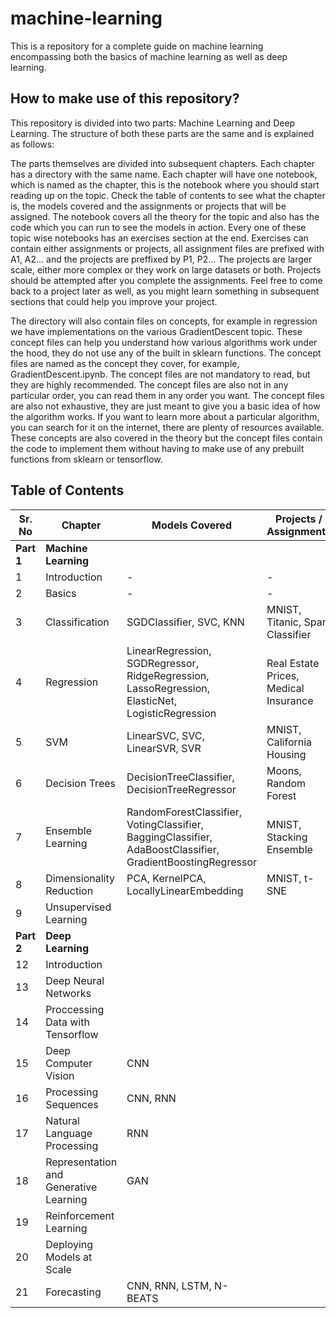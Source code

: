 # machine-learning

This is a repository for a complete guide on machine learning encompassing both the basics of machine learning as well as deep learning.

## How to make use of this repository?

This repository is divided into two parts: Machine Learning and Deep Learning. The structure of both these parts are the same and is explained as follows: 

The parts themselves are divided into subsequent chapters. Each chapter has a directory with the same name. Each chapter will have one notebook, which is named as the chapter, this is the notebook where you should start reading up on the topic. Check the table of contents to see what the chapter is, the models covered and the assignments or projects that will be assigned. The notebook covers all the theory for the topic and also has the code which you can run to see the models in action. Every one of these topic wise notebooks has an exercises section at the end. Exercises can contain either assignments or projects, all assignment files are prefixed with A1, A2... and the projects are preffixed by P1, P2... The projects are larger scale, either more complex or they work on large datasets or both. Projects should be attempted after you complete the assignments. Feel free to come back to a project later as well, as you might learn something in subsequent sections that could help you improve your project. 

The directory will also contain files on concepts, for example in regression we have implementations on the various GradientDescent topic. These concept files can help you understand how various algorithms work under the hood, they do not use any of the built in sklearn functions. The concept files are named as the concept they cover, for example, GradientDescent.ipynb. The concept files are not mandatory to read, but they are highly recommended. The concept files are also not in any particular order, you can read them in any order you want. The concept files are also not exhaustive, they are just meant to give you a basic idea of how the algorithm works. If you want to learn more about a particular algorithm, you can search for it on the internet, there are plenty of resources available. These concepts are also covered in the theory but the concept files contain the code to implement them without having to make use of any prebuilt functions from sklearn or tensorflow.

## Table of Contents

| Sr. No | Chapter | Models Covered | Projects / Assignments |
| --- | ----------- | ----------- | ----------- |
| **Part 1**|  **Machine Learning** | | |
| 1 | Introduction | - | - |
| 2 | Basics | - | - |
| 3 | Classification | SGDClassifier, SVC, KNN | MNIST, Titanic, Spam Classifier |
| 4 | Regression | LinearRegression, SGDRegressor, RidgeRegression, LassoRegression, ElasticNet, LogisticRegression | Real Estate Prices, Medical Insurance |
| 5 | SVM | LinearSVC, SVC, LinearSVR, SVR | MNIST, California Housing |
| 6 | Decision Trees | DecisionTreeClassifier, DecisionTreeRegressor | Moons, Random Forest |
| 7 | Ensemble Learning | RandomForestClassifier, VotingClassifier, BaggingClassifier, AdaBoostClassifier, GradientBoostingRegressor| MNIST, Stacking Ensemble|
| 8 | Dimensionality Reduction | PCA, KernelPCA, LocallyLinearEmbedding| MNIST, t-SNE|
| 9 | Unsupervised Learning | | |
| **Part 2**|  **Deep Learning** | |
| 12 | Introduction | |
| 13 | Deep Neural Networks | | |
| 14 | Proccessing Data with Tensorflow | | |
| 15 | Deep Computer Vision | CNN | |
| 16 | Processing Sequences | CNN, RNN | |
| 17  | Natural Language Processing | RNN | |
| 18 | Representation and Generative Learning | GAN | |
| 19 | Reinforcement Learning | | |
| 20 | Deploying Models at Scale| | |
| 21 | Forecasting | CNN, RNN, LSTM, N-BEATS | |